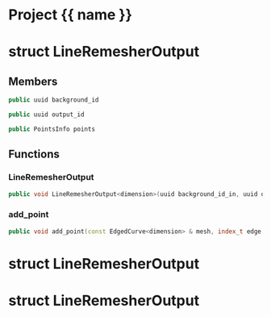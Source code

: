 <script setup>
import {useRoute} from 'vitepress'
const {path} = useRoute()
const tokens = path.split('/')
const words = tokens[2].split('-');
for (let i = 0; i < words.length; i++) {
    words[i] = words[i].charAt(0).toUpperCase() + words[i].slice(1);
    words[i] = words[i].replace('geode', 'Geode')
}
const name = words.join('-');
</script>
# Project {{ name }}

# struct LineRemesherOutput


## Members

```cpp
public uuid background_id

```

```cpp
public uuid output_id

```

```cpp
public PointsInfo points

```



## Functions

### LineRemesherOutput

```cpp
public void LineRemesherOutput<dimension>(uuid background_id_in, uuid output_id_in)
```


### add_point

```cpp
public void add_point(const EdgedCurve<dimension> & mesh, index_t edge, Point<dimension> point, index_t remeshed_vertex)
```




# struct LineRemesherOutput

# struct LineRemesherOutput

